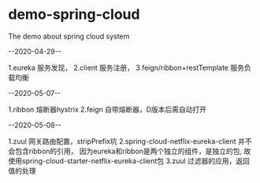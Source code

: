 # demo-spring-cloud
The demo about spring cloud system

--2020-04-29--

1.eureka 服务发现，
2.client 服务注册，
3.feign/ribbon+restTemplate  服务负载均衡

--2020-05-07--

1.ribbon 熔断器hystrix
2.feign 自带熔断器，D版本后需自动打开

--2020-05-08--

1.zuul 网关路由配置，stripPrefix坑
2.spring-cloud-netflix-eureka-client 并不会包含ribbon的引用，
因为eureka和ribbon是两个独立的组件，是独立的包,
故使用spring-cloud-starter-netflix-eureka-client包
3.zuul 过滤器的应用，返回值的处理


